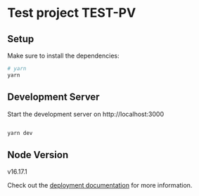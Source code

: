 # Test project TEST-PV

## Setup

Make sure to install the dependencies:

```bash
# yarn
yarn

```

## Development Server

Start the development server on http://localhost:3000

```bash

yarn dev

```

## Node Version

v16.17.1

Check out the [deployment documentation](https://nuxt.com/docs/getting-started/deployment) for more information.